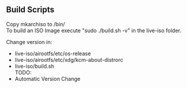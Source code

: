 ## Build Scripts
Copy mkarchiso to /bin/  
To build an ISO Image execute "sudo ./build.sh -v" in the live-iso folder.

Change version in:  
 - live-iso/airootfs/etc/os-release  
 - live-iso/airootfs/etc/xdg/kcm-about-distrorc  
 - live-iso/build.sh  
TODO:  
 - Automatic Version Change  
